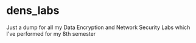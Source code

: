 # dens_labs
Just a dump for all my Data Encryption and Network Security Labs which I've performed for my 8th semester
